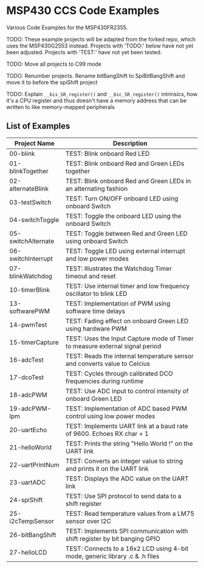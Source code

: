 # MSP430 CCS Code Examples
Various Code Examples for the MSP430FR2355.

TODO: These example projects will be adapted from the forked repo, which uses the MSP430G2553 instead. Projects with 'TODO:' below have not yet been adjusted. Projects with 'TEST:' have not yet been tested. 

TODO: Move all projects to C99 mode

TODO: Renumber projects. Rename bitBangShift to SpiBitBangShift and move it to before the spiShift project

TODO: Explain `__bis_SR_register()` and `__bic_SR_register()` intrinsics, how it's a CPU register and thus doesn't have a memory address that can be written to like memory-mapped peripherals

## List of Examples
| Project Name          | Description   |
| ----------------------|---------------|
| 00-blink              | TEST: Blink onboard Red LED
| 01-blinkTogether      | TEST: Blink onboard Red and Green LEDs together
| 02-alternateBlink     | TEST: Blink onboard Red and Green LEDs in an alternating fashion
| 03-testSwitch         | TEST: Turn ON/OFF onboard LED using onboard Switch
| 04-switchToggle       | TEST: Toggle the onboard LED using the onboard Switch
| 05-switchAlternate    | TEST: Toggle between Red and Green LED using onboard Switch
| 06-switchInterrupt    | TEST: Toggle LED using external interrupt and low power modes 
| 07-blinkWatchdog      | TEST: Illustrates the Watchdog Timer timeout and reset 
| 10-timerBlink         | TEST: Use internal timer and low frequency oscillator to blink LED
| 13-softwarePWM        | TEST: Implementation of PWM using software time delays
| 14-pwmTest            | TEST: Fading effect on onboard Green LED using hardware PWM
| 15-timerCapture       | TEST: Uses the Input Capture mode of Timer to measure external signal period
| 16-adcTest            | TEST: Reads the internal temperature sensor and converts value to Celcius
| 17-dcoTest            | TEST: Cycles through calibrated DCO frequencies during runtime
| 18-adcPWM             | TEST: Use ADC input to control intensity of onboard Green LED
| 19-adcPWM-lpm         | TEST: Implementation of ADC based PWM control using low power modes
| 20-uartEcho           | TEST: Implements UART link at a baud rate of 9600. Echoes RX char + 1
| 21-helloWorld         | TEST: Prints the string "Hello World !" on the UART link
| 22-uartPrintNum       | TEST: Converts an integer value to string and prints it on the UART link
| 23-uartADC            | TEST: Displays the ADC value on the UART link
| 24-spiShift           | TEST: Use SPI protocol to send data to a shift register
| 25-i2cTempSensor      | TEST: Read temperature values from a LM75 sensor over I2C
| 26-bitBangShift       | TEST: Implements SPI communication with shift register by bit banging GPIO
| 27-helloLCD           | TEST: Connects to a 16x2 LCD using 4-bit mode, generic library .c & .h files
